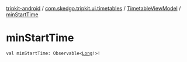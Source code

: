 [tripkit-android](../../index.md) / [com.skedgo.tripkit.ui.timetables](../index.md) / [TimetableViewModel](index.md) / [minStartTime](./min-start-time.md)

# minStartTime

`val minStartTime: Observable<`[`Long`](https://kotlinlang.org/api/latest/jvm/stdlib/kotlin/-long/index.html)`!>!`
